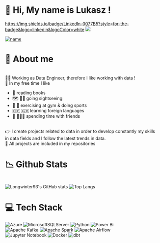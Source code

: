 # 👋 Hi, My name is Lukasz !
[<https://img.shields.io/badge/LinkedIn-0077B5?style=for-the-badge&logo=linkedin&logoColor=white>](a)
[<img src="https://img.shields.io/badge/LinkedIn-0077B5?style=for-the-badge&logo=linkedin&logoColor=white">](ads)

[![name](https://img.shields.io/badge/LinkedIn-0077B5?style=for-the-badge&logo=linkedin&logoColor=white)](www.google.pl)
# :information_desk_person: About me
<br>:man_technologist: Working as Data Engineer, therefore I like working with data ! 
<br>:lotus_position:	In my free time I like
- :blue_book: reading books
- :world_map: :pilot: going sightseeing
- :muscle: :runner: exercising at gym & doing sports
- :de: :uk: learning foreign languages
- :dancers: :people_holding_hands: spending time with friends

<br>:point_right:	I create projects related to data in order to develop constantly my skills in data fields and I follow the latest trends in data.
<br>:file_folder:	All projects are included in my repositories 

# :chart_with_downwards_trend:	 Github Stats
<br>![Longwinter93's GitHub stats](https://github-readme-stats.vercel.app/api?username=Longwinter93&show_icons=true&theme=city_lights) ![Top Langs](https://github-readme-stats.vercel.app/api/top-langs/?username=Longwinter93&layout=compact&theme=city_lights)
# :computer: Tech Stack 
![Azure](https://img.shields.io/badge/azure-%230072C6.svg?style=for-the-badge&logo=microsoftazure&logoColor=white)
![MicrosoftSQLServer](https://img.shields.io/badge/Microsoft%20SQL%20Server-CC2927?style=for-the-badge&logo=microsoft%20sql%20server&logoColor=white)
![Python](https://img.shields.io/badge/python-3670A0?style=for-the-badge&logo=python&logoColor=ffdd54)
![Power Bi](https://img.shields.io/badge/power_bi-F2C811?style=for-the-badge&logo=powerbi&logoColor=black) <br>
![Apache Kafka](https://img.shields.io/badge/Apache%20Kafka-000?style=for-the-badge&logo=apachekafka)
![Apache Spark](https://img.shields.io/badge/Apache_Spark-FFFFFF?style=for-the-badge&logo=apachespark&logoColor=#E35A16)
![Apache Airflow](https://img.shields.io/badge/Apache%20Airflow-017CEE?style=for-the-badge&logo=Apache%20Airflow&logoColor=white)<br>
![Jupyter Notebook](https://img.shields.io/badge/jupyter-%23FA0F00.svg?style=for-the-badge&logo=jupyter&logoColor=white)
![Docker](https://img.shields.io/badge/docker-%230db7ed.svg?style=for-the-badge&logo=docker&logoColor=white)
![dbt](https://img.shields.io/badge/dbt-FF694B?style=for-the-badge&logo=dbt&logoColor=white)<br>


<!--
**Lunczer93/Lunczer93** is a ✨ _special_ ✨ repository because its `README.md` (this file) appears on your GitHub profile.

Here are some ideas to get you started:

- 🔭 I’m currently working on ...
- 🌱 I’m currently learning ...
- 👯 I’m looking to collaborate on ...
- 🤔 I’m looking for help with ...
- 💬 Ask me about ...
- 📫 How to reach me: ...
- 😄 Pronouns: ...
- ⚡ Fun fact: ...
-->
